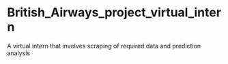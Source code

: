 # British_Airways_project_virtual_intern
A virtual intern that involves scraping of required data and prediction analysis
